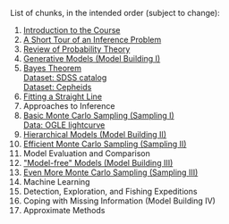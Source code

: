 List of chunks, in the intended order (subject to change):

1. [Introduction to the Course](about.ipynb)
2. [A Short Tour of an Inference Problem](tour.ipynb)
3. [Review of Probability Theory](probability.ipynb)
4. [Generative Models (Model Building I)](generative_models.ipynb)
5. [Bayes Theorem](bayes_theorem.ipynb)
<br> [Dataset: SDSS catalog](sdss.ipynb)
<br> [Dataset: Cepheids](cepheids.ipynb)
6. [Fitting a Straight Line](straight_line.ipynb)
7. Approaches to Inference
8. [Basic Monte Carlo Sampling (Sampling I)](montecarlo1.ipynb)
<br> [Data: OGLE lightcurve](lightcurve.ipynb)
9. [Hierarchical Models (Model Building II)](hierarchical.ipynb)
10. [Efficient Monte Carlo Sampling (Sampling II)](montecarlo2.ipynb)
11. Model Evaluation and Comparison
12. ["Model-free" Models (Model Building III)](modelfreemodels.ipynb)
13. [Even More Monte Carlo Sampling (Sampling III)](montecarlo3.ipynb)
14. Machine Learning
15. Detection, Exploration, and Fishing Expeditions
16. Coping with Missing Information (Model Building IV)
17. Approximate Methods

